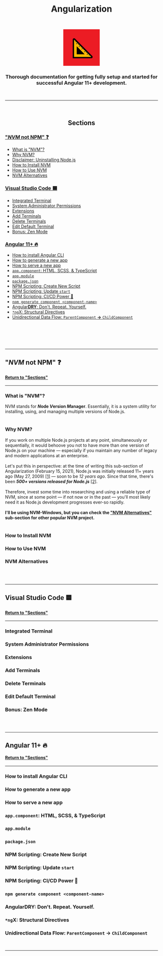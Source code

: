<h1 align="center"><b>Angularization</b></h1>
<br>
<p align="center">
  <img src="triangular-ruler.png" width="120px" />
</p>
<h3 align="center">Thorough documentation for getting fully setup and started for successful <b>Angular 11+</b> development.</h3>
<br>
<hr>
<br>

<h2 align="center"><b>Sections</b></h2>

### [**"*NVM* not NPM" ❓**](#nvm-not-npm--1)
* [What is "NVM"?](#what-is-nvm)
* [Why NVM?](#why-nvm)
* [Disclaimer: Uninstalling Node.js](#disclaimer-uninstalling-nodejs)
* [How to Install NVM](#how-to-install-nvm)
* [How to Use NVM](#how-to-use-nvm)
* [NVM Alternatives](#nvm-alternatives)
### [**Visual Studio Code 🟦**](#visual-studio-code--1)
* [Integrated Terminal](#integrated-terminal)
* [System Administrator Permissions](#system-administrator-permissions)
* [Extensions](#extensions)
* [Add Terminals](#add-terminals)
* [Delete Terminals](#delete-terminals)
* [Edit Default Terminal](#edit-default-terminal)
* [Bonus: Zen Mode](#bonus-zen-mode)
### [**Angular 11+ 🔥**](#angular-11--1)
* [How to install Angular CLI](#how-to-install-angular-cli)
* [How to generate a new app](#how-to-generate-a-new-app)
* [How to serve a new app](#how-to-serve-a-new-app)
* [`app.component`: HTML, SCSS, & TypeScript](#appcomponent-html-scss--typescript)
* [`app.module`](#appmodule)
* [`package.json`](#packagejson)
* [NPM Scripting: Create New Script](#npm-scripting-create-new-script)
* [NPM Scripting: Update `start`](#npm-scripting-update-start)
* [NPM Scripting: CI/CD Power 💪](#npm-scripting-cicd-power-)
* [`npm generate component <component-name>`](#npm-generate-component-component-name)
* [Angular**DRY**: Don't. Repeat. Yourself.](#angulardry-dont-repeat-yourself)
* [`*ng`X: Structural Directives](#ngx-structural-directives)
* [Unidirectional Data Flow: `ParentComponent` <b>→</b> `ChildComponent`](#unidirectional-data-flow-parentcomponent--childcomponent)
<br>
<br>
<br>
<br>

<hr>

## **"*NVM* not NPM" ❓** 
#### [Return to "Sections"](#sections)
<hr>

### What is "NVM"?
NVM stands for ***N*ode *V*ersion *M*anager**. Essentially, it is a system utility for installing, using, and managing multiple versions of Node.js.
<br>
<br>

### Why NVM?
If you work on multiple Node.js projects at any point, simultaneously or sequentially, it would behoove you not to have more than one version of Node.js on your machine — especially if you maintain any number of legacy and modern applications at an enterprise.
<br>
<br>
Let's put this in perspective: at the time of writing this sub-section of Angularization (February 15, 2021), Node.js was initially released 11+ years ago (May 27, 2009) [[1]](https://github.com/nodejs/node-v0.x-archive/tags?after=v0.0.4) — soon to be *12 years ago*. Since that time, there's been ***500+ versions released for Node.js*** [[2]](https://nodejs.org/dist/).
<br>
<br>
Therefore, invest some time into researching and using a reliable type of NVM, since at some point — if not now or in the past — you'll most likely need it as Node.js development progresses ever-so rapidly. 
<br>
<br>
**I'll be using NVM-Windows, but you can check the ["NVM Alternatives"](#nvm-alternatives) sub-section for other popular NVM project.** 
<br>
<br>

### How to Install NVM
### How to Use NVM
### NVM Alternatives
<br>
<br>

<hr>

## **Visual Studio Code 🟦** 
#### [Return to "Sections"](#sections)
<hr>

### Integrated Terminal
### System Administrator Permissions
### Extensions
### Add Terminals
### Delete Terminals
### Edit Default Terminal
### Bonus: Zen Mode

<br>
<br>

<hr>

## **Angular 11+ 🔥** 
#### [Return to "Sections"](#sections)
<hr>

### How to install Angular CLI
### How to generate a new app
### How to serve a new app
### `app.component`: HTML, SCSS, & TypeScript
### `app.module`
### `package.json`
### NPM Scripting: Create New Script
### NPM Scripting: Update `start`
### NPM Scripting: CI/CD Power 💪
### `npm generate component <component-name>`
### Angular**DRY**: Don't. Repeat. Yourself.
### `*ng`X: Structural Directives
### Unidirectional Data Flow: `ParentComponent` <b>→</b> `ChildComponent`
<br>
<hr>
<br>
<br>